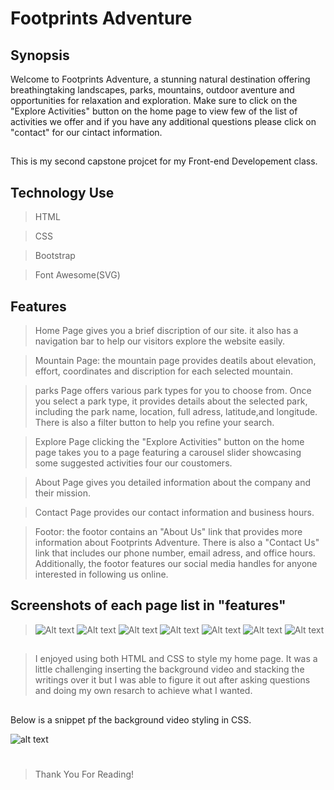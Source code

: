 # Footprints Adventure

## Synopsis

 Welcome to Footprints Adventure, a stunning natural destination offering breathingtaking landscapes, parks, mountains, outdoor aventure and opportunities for relaxation and exploration. Make sure to click on the "Explore Activities" button on the home page to view few of the list of activities we offer and if you have any additional questions please click on "contact" for our cintact information.
 
 ##
This is my second capstone projcet for my Front-end Developement class.


## Technology Use
>HTML

>CSS

>Bootstrap

>Font Awesome(SVG)

## Features
>Home Page gives you a brief discription of our site. it also has a navigation bar to help our visitors explore the website easily.

>Mountain Page: the mountain page provides deatils about elevation, effort, coordinates and discription for each selected mountain.

>parks Page offers various park types for you to choose from. Once you select a park type, it provides details about the selected park, including the park name, location, full adress, latitude,and longitude. There is also a filter button to help you refine your search.

>Explore Page clicking the "Explore Activities" button on the home page takes you to a page featuring a carousel slider showcasing some suggested activities four our coustomers.

>About Page gives you detailed information about the company and their mission.

>Contact Page provides our contact information and business hours.

>Footor: the footor contains an "About Us" link that provides more information about Footprints Adventure. There is also a "Contact Us" link that includes our phone number, email adress, and office hours. Additionally, the footor features our social media handles for anyone interested in following us online.

## Screenshots of each page list in "features"
>![Alt text](images/homepage.png)
>![Alt text](images/mountainpage.png)
>![Alt text](images/park%20page.png)
>![Alt text](images/explore%20page.png)
>![Alt text](images/about%20page.png)
>![Alt text](images/contact%20page.png)
>![Alt text](images/footer%20page.png)

##
>I enjoyed using both HTML and CSS to style my home page. It was a little challenging inserting the background video and stacking the writings over it but I was able to figure it out after asking questions and doing my own resarch to achieve what I wanted. 

##
Below is a snippet pf the background video styling in CSS.

![alt text](images/css%20snippet.png)

#
>Thank You For Reading!